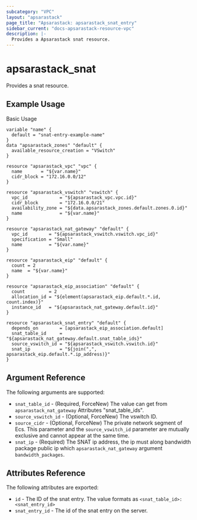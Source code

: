 ```yaml
---
subcategory: "VPC"
layout: "apsarastack"
page_title: "Apsarastack: apsarastack_snat_entry"
sidebar_current: "docs-apsarastack-resource-vpc"
description: |-
  Provides a Apsarastack snat resource.
---
```


# apsarastack\_snat

Provides a snat resource.

## Example Usage

Basic Usage

```
variable "name" {
  default = "snat-entry-example-name"
}
data "apsarastack_zones" "default" {
  available_resource_creation = "VSwitch"
}

resource "apsarastack_vpc" "vpc" {
  name       = "${var.name}"
  cidr_block = "172.16.0.0/12"
}

resource "apsarastack_vswitch" "vswitch" {
  vpc_id            = "${apsarastack_vpc.vpc.id}"
  cidr_block        = "172.16.0.0/21"
  availability_zone = "${data.apsarastack_zones.default.zones.0.id}"
  name              = "${var.name}"
}

resource "apsarastack_nat_gateway" "default" {
  vpc_id        = "${apsarastack_vswitch.vswitch.vpc_id}"
  specification = "Small"
  name          = "${var.name}"
}

resource "apsarastack_eip" "default" {
  count = 2
  name  = "${var.name}"
}

resource "apsarastack_eip_association" "default" {
  count         = 2
  allocation_id = "${element(apsarastack_eip.default.*.id, count.index)}"
  instance_id   = "${apsarastack_nat_gateway.default.id}"
}

resource "apsarastack_snat_entry" "default" {
  depends_on        = [apsarastack_eip_association.default]
  snat_table_id     = "${apsarastack_nat_gateway.default.snat_table_ids}"
  source_vswitch_id = "${apsarastack_vswitch.vswitch.id}"
  snat_ip           = "${join(",", apsarastack_eip.default.*.ip_address)}"
}
```

## Argument Reference

The following arguments are supported:

* `snat_table_id` - (Required, ForceNew) The value can get from `apsarastack_nat_gateway` Attributes "snat_table_ids".
* `source_vswitch_id` - (Optional, ForceNew) The vswitch ID.
* `source_cidr` - (Optional, ForceNew) The private network segment of Ecs. This parameter and the `source_vswitch_id` parameter are mutually exclusive and cannot appear at the same time.
* `snat_ip` - (Required) The SNAT ip address, the ip must along bandwidth package public ip which `apsarastack_nat_gateway` argument `bandwidth_packages`.

## Attributes Reference

The following attributes are exported:

* `id` - The ID of the snat entry. The value formats as `<snat_table_id>:<snat_entry_id>`
* `snat_entry_id` - The id of the snat entry on the server.


